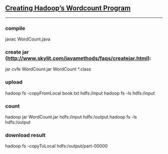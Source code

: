 ## <a href="https://amodernstory.com/2014/09/23/hadoop-on-mac-osx-yosemite-part-2/">Creating Hadoop’s Wordcount Program</a>

---


### compile
javac WordCount.java

### create jar (http://www.skylit.com/javamethods/faqs/createjar.html):
jar cvfe WordCount.jar WordCount *.class

### upload
hadoop fs -copyFromLocal book.txt hdfs:/input
hadoop fs -ls hdfs:/input

### count
hadoop jar WordCount.jar hdfs:/input hdfs:/output
hadoop fs -ls hdfs:/output

### download result
hadoop fs -copyToLocal hdfs:/output/part-00000 
